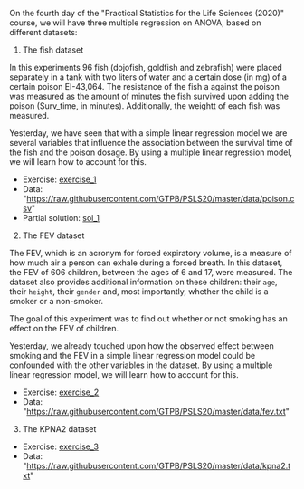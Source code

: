 On the fourth day of the "Practical Statistics for the Life Sciences (2020)" course, we will have three multiple regression on ANOVA, based on different datasets:

1) The fish dataset

In this experiments 96 fish (dojofish, goldfish and zebrafish) were placed separately in a tank with two liters of water and
a certain dose (in mg) of a certain poison EI-43,064. The resistance of the fish a against the poison was measured as the
amount of minutes the fish survived upon adding the poison (Surv_time, in minutes). Additionally, the weightt of each fish was
measured.

Yesterday, we have seen that with a simple linear regression model we are several variables that influence the association
between the survival time of the fish and the poison dosage. By using a multiple linear regression model, we will learn 
how to account for this.

- Exercise: [exercise_1](./08-Multiple_Regression_fish_half.html)
- Data: "https://raw.githubusercontent.com/GTPB/PSLS20/master/data/poison.csv"
- Partial solution: [sol_1](./08-fish_tank_explore.html)


2) The FEV dataset

The FEV, which is an acronym for forced expiratory volume, is a measure of how much air a person can exhale during  a forced 
breath. In this dataset, the FEV of 606 children, between the ages of 6 and 17, were measured. The dataset also provides 
additional information on  these children: their `age`, their `height`, their `gender` and, most importantly, whether the 
child is a smoker or a non-smoker.

The goal of this experiment was to find out whether or not smoking has an effect on the FEV of children.

Yesterday, we already touched upon how the observed effect between smoking and the FEV in a simple linear regression
model could be confounded with the other variables in the dataset. By using a multiple linear regression model, we will learn 
how to account for this.

- Exercise: [exercise_2](./08-Multiple_regression_FEV_half.html)
- Data: "https://raw.githubusercontent.com/GTPB/PSLS20/master/data/fev.txt"

3) The KPNA2 dataset

- Exercise: [exercise_3](./08-multipleRegression_KPNA2_half.html)
- Data: "https://raw.githubusercontent.com/GTPB/PSLS20/master/data/kpna2.txt"













